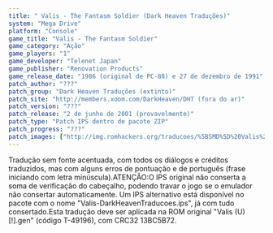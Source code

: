 ```yaml
---
title: " Valis - The Fantasm Soldier (Dark Heaven Traduções)"
system: "Mega Drive"
platform: "Console"
game_title: "Valis - The Fantasm Soldier"
game_category: "Ação"
game_players: "1"
game_developer: "Telenet Japan"
game_publisher: "Renovation Products"
game_release_date: "1986 (original de PC-88) e 27 de dezembro de 1991"
patch_author: "???"
patch_group: "Dark Heaven Traduções (extinto)"
patch_site: "http://members.xoom.com/DarkHeaven/DHT (fora do ar)"
patch_version: "???"
patch_release: "2 de junho de 2001 (provavelmente)"
patch_type: "Patch IPS dentro de pacote ZIP"
patch_progress: "???"
patch_images: ["http://img.romhackers.org/traducoes/%5BSMD%5D%20Valis%20-%20The%20Fantasm%20Soldier%20-%20Dark%20Heaven%20Traducoes%20-%201.png","http://img.romhackers.org/traducoes/%5BSMD%5D%20Valis%20-%20The%20Fantasm%20Soldier%20-%20Dark%20Heaven%20Traducoes%20-%202.png","http://img.romhackers.org/traducoes/%5BSMD%5D%20Valis%20-%20The%20Fantasm%20Soldier%20-%20Dark%20Heaven%20Traducoes%20-%203.png"]
---
```

Tradução sem fonte acentuada, com todos os diálogos e créditos traduzidos, mas com alguns erros de pontuação e de português (frase iniciando com letra minúscula).ATENÇÃO:O IPS original não conserta a soma de verificação do cabeçalho, podendo travar o jogo se o emulador não consertar automaticamente. Um IPS alternativo está disponível no pacote com o nome "Valis-DarkHeavenTraducoes.ips", já com tudo consertado.Esta tradução deve ser aplicada na ROM original "Valis (U) [!].gen" (código T-49196), com CRC32 13BC5B72.